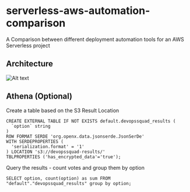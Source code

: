 # serverless-aws-automation-comparison
A Comparison between different deployment automation tools for an AWS Serverless project


## Architecture

![Alt text](Architecture_Serverless_App.png?raw=true "Architecture")


## Athena (Optional)

Create a table based on the S3 Result Location
```
CREATE EXTERNAL TABLE IF NOT EXISTS default.devopssquad_results (
  `option` string
)
ROW FORMAT SERDE 'org.openx.data.jsonserde.JsonSerDe'
WITH SERDEPROPERTIES (
  'serialization.format' = '1'
) LOCATION 's3://devopssquad-results/'
TBLPROPERTIES ('has_encrypted_data'='true');
```

Query the results - count votes and group them by option
```
SELECT option, count(option) as sum FROM "default"."devopssquad_results" group by option;
```

